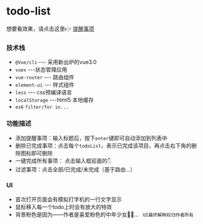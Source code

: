 # todo-list
 想要看效果，请点击这里👉
 [提醒事项](https://della156.github.io/todoList/dist)   

### 技术栈
- `@Vue/cli` --- 采用新出炉的vue3.0
- `vuex`    ---状态管理应用
- `vue-router` --- 路由组件
- `element-ui` --- 样式组件
- `less`   --- css预编译语言
- `localStorage` ---html5 本地缓存
- `es6` `filter/for in...`

### 功能描述
- 添加提醒事项：输入标题后，按下`enter`键即可自动添加到列表中
- 删除已完成事项：点击每个`todoList`，表示已完成该项目，再点击右下角的删除图标即可删除
- 一键完成所有事项： 点击输入框前面的`👇`
- 过滤事项：点击全部/已完成/未完成（基于路由...）


### UI
- 首次打开页面会有模拟打字机的一行文字显示
- 鼠标移入每一个todo上时会有放大的特效
- 背景粉色是因为——作者是喜爱粉色的中年少女👧🏻...
` UI最终解释权归作者所有`
  

